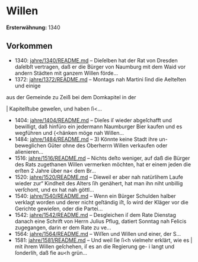 # Willen

**Ersterwähnung:** 1340

## Vorkommen
- 1340: [jahre/1340/README.md](../jahre/1340/README.md) – Dieſelben hat
der Rat von Dresden daſelbſt vertragen, daß er die
Bürger von Naumburg mit dem Waid vor andern Städten
mit ganzem Willen förde...
- 1372: [jahre/1372/README.md](../jahre/1372/README.md) – Montags nah Martini ſind die Aelteſten und einige

aus der Gemeinde zu Zeiß bei dem Domkapitel in der

| Kapitelſtube geweſen, und haben ſi<...
- 1404: [jahre/1404/README.md](../jahre/1404/README.md) – Dieſes iſ wieder abgeſchafft und
bewilligt, daß hinfüro ein jedermann Naumburger Bier
kaufen und es wegführen und \{<hänken möge nah Willen...
- 1484: [jahre/1484/README.md](../jahre/1484/README.md) – 3) Könnte keine Stadt ihre un-
beweglichen Güter ohne des Oberherrn Willen verkaufen
oder alienieren...
- 1516: [jahre/1516/README.md](../jahre/1516/README.md) – Nichts deſto weniger, auf daß die
Bürger des Rats zugethanen Willen vermerken möchten,
hat er einem jeden die erſten 2 Jahre über na< dem
Br...
- 1520: [jahre/1520/README.md](../jahre/1520/README.md) – Dieweil er aber
nah natürlihem Laufe wieder zur“ Kindheit des Alters
ſih genähert, hat man ihn niht unbillig verſchont, und ex
hat nah göttl...
- 1540: [jahre/1540/README.md](../jahre/1540/README.md) – Wenn ein Bürger Schulden halber verklagt worden
und derer nicht geſtändig iſt, ſo wird der Kläger vor die
Gerichte gewieſen, oder die Partei...
- 1542: [jahre/1542/README.md](../jahre/1542/README.md) – Desgleichen iſ dem Rate Dienstag danach eine Schrift
von Herrn Julius Pflug, datiert Sonntag nah Felicis
zugegangen, darin er dem Rate zu ve...
- 1564: [jahre/1564/README.md](../jahre/1564/README.md) – Wiſſen und Willen und einer, der S...
- 1581: [jahre/1581/README.md](../jahre/1581/README.md) – Und weil ſie ſi<h vielmehr erklärt, wie es |
mit ihrem Willen geſchehen, iſ es an die Regierung ge- i
langt und ſonderlih, daß fie au<h grün...
